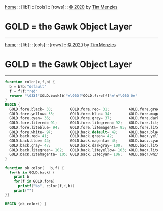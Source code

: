 [home](http://github.com/timm/gold/README.md) ::
[lib1] ::
[cols] ::
[rows] ::
[&copy; 2020](http://github.com/timm/gold/LICENSE.md) by [Tim Menzies](http://menzies.us)   
# GOLD = the Gawk Object Layer
----- 

[home](http://github.com/timm/gold/README.me) ::
[lib] ::
[cols] ::
[rows] ::
[&copy; 2020](http://github.com/timm/gold/LICENSE.md) by [Tim Menzies](http://menzies.us)   
# GOLD = the Gawk Object Layer
----- 

```awk
function color(x,f,b) { 
  b = b?b:"default"
  f = f?f:"red"
  return "\033["GOLD.back[b]"m\033["GOLD.fore[f]"m"x"\033[0m" 
}
BEGIN {
  GOLD.fore.black= 30;        GOLD.fore.red= 31;         GOLD.fore.green= 32
  GOLD.fore.yellow= 33;       GOLD.fore.blue= 34;        GOLD.fore.magenta= 35
  GOLD.fore.cyan= 36;         GOLD.fore.gray= 37;        GOLD.fore.darkgray= 90
  GOLD.fore.litered= 91;      GOLD.fore.litegreen= 92;   GOLD.fore.lityellow= 93
  GOLD.fore.liteblue= 94;     GOLD.fore.litemagenta= 95; GOLD.fore.litecyan= 96
  GOLD.fore.white= 97;        GOLD.back.default= 49;     GOLD.back.black= 40
  GOLD.back.red= 41;          GOLD.back.green= 42;       GOLD.back.yellow= 43
  GOLD.back.blue= 44;         GOLD.back.magenta= 45;     GOLD.back.cyan= 46
  GOLD.back.gray= 47;         GOLD.back.darkgray= 100;   GOLD.back.litered= 101
  GOLD.back.litegreen= 102;   GOLD.back.liteyellow= 103; GOLD.back.liteblue= 104
  GOLD.back.litemagenta= 105; GOLD.back.litecyan= 106;   GOLD.back.white= 107
}

function ok_color(   b,f) {
  for(b in GOLD.back) {
    print b
    for(f in GOLD.fore)
      printf("%s", color(f,f,b))
    print("")  
}}
```

```awk
BEGIN {ok_color() }
```
